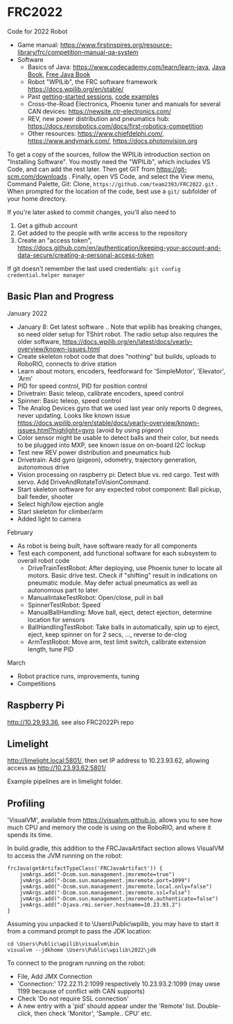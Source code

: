 FRC2022
=======

Code for 2022 Robot

 * Game manual: https://www.firstinspires.org/resource-library/frc/competition-manual-qa-system
 * Software
   * Basics of Java: https://www.codecademy.com/learn/learn-java, [Java Book](https://www.amazon.com/dp/0596009208),
     [Free Java Book](https://greenteapress.com/wp/think-java-2e/)
   * Robot "WPILib", the FRC software framework https://docs.wpilib.org/en/stable/
   * Past [getting-started sessions](https://github.com/team2393/FRC/wiki), [code examples](https://github.com/team2393/FRC/tree/master/src/main/java)
   * Cross-the-Road Electronics, Phoenix tuner and manuals for several CAN devices: https://newsite.ctr-electronics.com/
   * REV, new power distribution and pneumatics hub: https://docs.revrobotics.com/docs/first-robotics-competition
   * Other resources: https://www.chiefdelphi.com/, https://www.andymark.com/, https://docs.photonvision.org

To get a copy of the sources, follow the WPILib introduction section on "Installing Software".
You mostly need the "WPILib", which includes VS Code, and can add the rest later.
Then get GIT from https://git-scm.com/downloads .
Finally, open VS Code, and select the View menu, Command Palette, Git: Clone, `https://github.com/team2393/FRC2022.git` .
When prompted for the location of the code, best use a `git/` subfolder of your home directory.

If you're later asked to commit changes, you'll also need to
  1) Get a github account
  2) Get added to the people with write access to the repository
  3) Create an "access token", https://docs.github.com/en/authentication/keeping-your-account-and-data-secure/creating-a-personal-access-token

If git doesn't remember the last used credentials:  `git config credential.helper manager`

Basic Plan and Progress
-----------------------

January 2022

* January 8: Get latest software .. Note that wpilib has breaking changes, so need older setup for TShirt robot. The radio setup also requires the older software, https://docs.wpilib.org/en/latest/docs/yearly-overview/known-issues.html
* Create skeleton robot code that does "nothing" but builds, uploads to RoboRIO, connects to drive station
* Learn about motors, encoders, feedforward for 'SimpleMotor', 'Elevator', 'Arm'
* PID for speed control, PID for position control
* Drivetrain: Basic teleop, calibrate encoders, speed control
* Spinner: Basic teleop, speed control
* The Analog Devices gyro that we used last year only reports 0 degrees, never updating.
  Looks like known issue https://docs.wpilib.org/en/stable/docs/yearly-overview/known-issues.html?highlight=gyro (avoid by using pigeon)
* Color sensor might be usable to detect balls and their color, but needs to be plugged into MXP, see known issue
  on on-board I2C lockup
* Test new REV power distribution and pneumatics hub
* Drivetrain: Add gyro (pigeon), odometry, trajectory generation, autonomous drive
* Vision processing on raspberry pi: Detect blue vs. red cargo. Test with servo. Add DriveAndRotateToVisionCommand.
* Start skeleton software for any expected robot component: Ball pickup, ball feeder, shooter
* Select high/low ejection angle
* Start skeleton for climber/arm
* Added light to camera

February

 * As robot is being built, have software ready for all components
 * Test each component, add functional software for each subsystem to overall robot code
   * DriveTrainTestRobot: After deploying, use Phoenix tuner to locate all motors.
     Basic drive test.
     Check if "shifting" result in indications on pneumatic module.
     May defer actual pneumatics as well as autonomous part to later.
   * ManualIntakeTestRobot: Open/close, pull in ball
   * SpinnerTestRobot: Speed
   * ManualBallHandling: Move ball, eject, detect ejection, determine location for sensors
   * BallHandlingTestRobot: Take balls in automatically, spin up to eject, eject, keep spinner on for 2 secs, ..., reverse to de-clog
   * ArmTestRobot: Move arm, test limit switch, calibrate extension length, tune PID
  
March

 * Robot practice runs, improvements, tuning
 * Competitions


Raspberry Pi
------------

http://10.29.93.36, see also FRC2022Pi repo

Limelight
---------

http://limelight.local:5801/, then set IP address to 10.23.93.62,
allowing access as http://10.23.93.62:5801/

Example pipelines are in limelight folder.

Profiling
---------

'VisualVM', available from https://visualvm.github.io,
allows you to see how much CPU and memory the code is using on the RoboRIO,
and where it spends its time.

In build.gradle, this addition to the FRCJavaArtifact section
allows VisualVM to access the JVM running on the robot:

```
frcJava(getArtifactTypeClass('FRCJavaArtifact')) {
    jvmArgs.add("-Dcom.sun.management.jmxremote=true")
    jvmArgs.add("-Dcom.sun.management.jmxremote.port=1099")
    jvmArgs.add("-Dcom.sun.management.jmxremote.local.only=false")
    jvmArgs.add("-Dcom.sun.management.jmxremote.ssl=false")
    jvmArgs.add("-Dcom.sun.management.jmxremote.authenticate=false")
    jvmArgs.add("-Djava.rmi.server.hostname=10.23.93.2")
}
```

Assuming you unpacked it to \Users\Public\wpilib,
you may have to start it from a command prompt to pass the JDK location:

```
cd \Users\Public\wpilib\visualvm\bin
visualvm --jdkhome \Users\Public\wpilib\2022\jdk
```

To connect to the program running on the robot:
 * File, Add JMX Connection
 * 'Connection:' 172.22.11.2:1099 respectively 10.23.93.2:1099
   (may uwse 1199 because of conflict with CAN supports)
 * Check 'Do not require SSL connection'
 * A new entry with a 'pid' should appear under the 'Remote' list.
   Double-click, then check 'Monitor', 'Sample.. CPU' etc.

